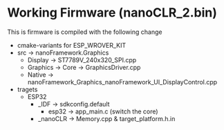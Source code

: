 # Working Firmware (nanoCLR_2.bin)

This is firmware is compiled with the following change

- cmake-variants for ESP_WROVER_KIT
- src -> nanoFramework.Graphics 
    - Display -> ST7789V_240x320_SPI.cpp
    - Graphics -> Core -> GraphicsDriver.cpp
    - Native -> nanoFramework_Graphics_nanoFramework_UI_DisplayControl.cpp
- tragets
    - ESP32
        - _IDF -> sdkconfig.default
            - esp32 -> app_main.c (switch the core)
        - _nanoCLR -> Memory.cpp & target_platform.h.in